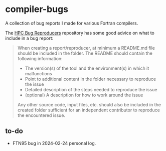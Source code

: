 # compiler-bugs

A collection of bug reports I made for various Fortran compilers.

The [HPC Bug Reproducers](https://github.com/HPC-Bugs/reproducers) repository has some good advice on what to include in a bug report:

> When creating a report/reproducer, at minimum a README.md file should be included in the folder. The README should contain the following information:
> 
> - The version(s) of the tool and the environment(s) in which it malfunctions
> - Point to additional content in the folder necessary to reproduce the issue
> - Detailed description of the steps needed to reproduce the issue
> - (optional) A description for how to work around the issue
> 
> Any other source code, input files, etc. should also be included in the created folder sufficient for an independent contributor to reproduce the encountered issue.

## to-do

- FTN95 bug in 2024-02-24 personal log.
